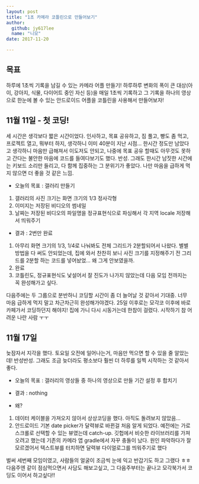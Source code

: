 ```yaml
---
layout: post
title: "1초 카메라 코틀린으로 만들어보기"
author: 
  github: jy617lee
  name: "니모"
date: 2017-11-20    

---
```


## 목표
하루에 1초씩 기록을 남길 수 있는 카메라 어플 만들기!
하루하루 변화의 폭이 큰 대상(아이, 강아지, 식물, 다이어트 중인 자신 등)을 매일 1초씩 기록하고
그 기록을 하나의 영상으로 한눈에 볼 수 있는 안드로이드 어플을
코틀린을 사용해서 만들어보자!

## 11월 11일 - 첫 코딩!
세 시간은 생각보다 짧은 시간이었다. 인사하고, 목표 공유하고, 짐 풀고, 빵도 좀 먹고, 프로젝트 열고, 뭐부터 하지, 생각하니 이미 40분이 지난 시점... 한시간 정도만 남았다고 생각하니 마음만 급해져서 이도저도 안되고, 나중에 목표 공유 할때도 아무것도 못하고 간다는 불안한 마음에 코드를 들여다보기도 했다. 반성. 그래도 한시간 남짓한 시간에는 키보드 소리만 들리고, 다 함께 집중하는 그 분위기가 좋았다. 나만 마음을 급하게 먹지 않으면 더 좋을 것 같은 느낌.

- 오늘의 목표 : 갤러리 만들기
1. 갤러리의 사진 크기는 화면 크기의 1/3 정사각형
2. 이미지는 저장된 비디오의 썸네일
3. 날짜는 저장된 비디오의 파일명을 정규표현식으로 파싱해서 각 지역 locale 저장해서 띄워주기

- 결과 : 2번만 완료
1. 아무리 화면 크기의 1/3, 1/4로 나눠봐도 전체 그리드가 2분할되어서 나왔다. 별별 방법을 다 써도 안되었는데, 집에 와서 찬찬히 보니 사진 크기를 지정해주기 전 그리드를 2분할 하는 코드를 넣어놨었... 왜 그게 안보였을까.
2. 완료
3. 코틀린도, 정규표현식도 낯설어서 잘 진도가 나가지 않았는데 다음 모임 전까지는 꼭 완성해가고 싶다.

다음주에는 두 그룹으로 분반하니 코딩할 시간이 좀 더 늘어날 것 같아서 기대중. 너무 마음 급하게 먹지 말고 차근차근히 완성해가야겠다. 25일 이후로는 모각코 이후에 바로 카페가서 코딩하던지 해야지! 집에 가니 다시 시동거는데 한참이 걸렸다. 시작하기 참 어려운 나란 사람 ㅜㅜ

## 11월 17일
늦잠자서 지각을 했다. 토요일 오전에 일어나는거, 마음만 먹으면 할 수 있을 줄 알았는데! 반성반성. 그래도 조금 늦더라도 평소보다 훨씬 더 하루를 일찍 시작하는 것 같아서 좋다.

- 오늘의 목표 : 갤러리의 영상들 중 하나의 영상으로 만들 기간 설정 후 합치기

- 결과 : nothing

- 왜?
1. 데이터 케이블을 가져오지 않아서 상상코딩을 했다. 아직도 돌려보지 않았음...
2. 안드로이드 기본 date picker가 달력뷰로 바뀐걸 처음 알게 되었다. 예전에는 가로 스크롤로 선택할 수 있는 뷰였는데 catch-up. 깃헙에서 비슷한 라이브러리를 가져오려고 했는데 기존의 카메라 앱 gradle에서 자꾸 충돌이 났다. 원인 파악하다가 잘 모르겠어서 텍스트뷰를 터치하면 달력뷰 다이얼로그를 띄워주기로 했다

벌써 세번째 모임이였고, 사람들의 얼굴이 조금씩 눈에 익고 반갑기도 하고 그랬다 ㅎㅎ 다음주엔 같이 점심먹으면서 사담도 해보고싶고, 그 다음주부터는 끝나고 모각북가서 코딩도 이어서 하고싶다!!
